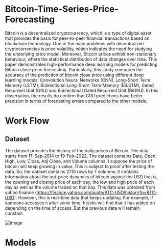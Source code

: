 # Bitcoin-Time-Series-Price-Forecasting
Bitcoin is a decentralized cryptocurrency, which is a type of digital asset that provides the basis for peer-to-peer financial transactions based on blockchain technology. One of the main problems with decentralized cryptocurrencies is price volatility, which indicates the need for studying the underlying price model. Moreover, Bitcoin prices exhibit non-stationary behaviour, where the statistical distribution of data changes over time. This paper demonstrates high-performance deep learning models for predicting Bitcoin close price forecasting. Particularly, this study compares the accuracy of the prediction of bitcoin close price using different deep learning models: Convolution Neural Networks (CNN), Long-Short Term Memory (LSTM), Bidirectional Long-Short Term Memory (BiLSTM), Gated Recurrent Unit (GRU) and Bidirectional Gated Recurrent Unit (BiGRU). In this dissertation, the results do confirm that GRU predictions have better precision in terms of forecasting errors compared to the other models.

# Work Flow

## Dataset
The dataset provides the history of the daily prices of Bitcoin. The data starts from 17-Sep-2014 to 19-Feb-2022. The dataset contains Date, Open, High, Low, Close, Adj Close, and Volume columns. I suppose the price of bitcoin will keep growing in value. This is subject to proof after testing the data. So, the dataset contains 2713 rows by 7 columns. It contains information about the out-price dynamics of bitcoin against the USD that is, the opening and closing price of each day, the low and high price of each day as well as the volume traded on that day. This data was obtained from yahoo finance (https://finance.yahoo.com/quote/BTC-USD/history?p=BTC-USD). However, this is real-time data that keeps updating. For example, if someone accesses it after some time, he/she will find that it has added on depending on the time of access. But the previous data will remain constant.

![image](https://user-images.githubusercontent.com/50575405/171634613-d2e0dadd-e352-4104-862c-8ff04997a5c9.png)

# Models
